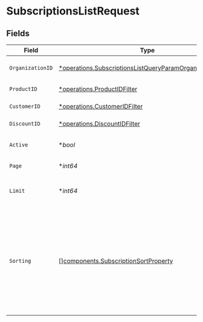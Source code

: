 # SubscriptionsListRequest


## Fields

| Field                                                                                                                                                                   | Type                                                                                                                                                                    | Required                                                                                                                                                                | Description                                                                                                                                                             |
| ----------------------------------------------------------------------------------------------------------------------------------------------------------------------- | ----------------------------------------------------------------------------------------------------------------------------------------------------------------------- | ----------------------------------------------------------------------------------------------------------------------------------------------------------------------- | ----------------------------------------------------------------------------------------------------------------------------------------------------------------------- |
| `OrganizationID`                                                                                                                                                        | [*operations.SubscriptionsListQueryParamOrganizationIDFilter](../../models/operations/subscriptionslistqueryparamorganizationidfilter.md)                               | :heavy_minus_sign:                                                                                                                                                      | Filter by organization ID.                                                                                                                                              |
| `ProductID`                                                                                                                                                             | [*operations.ProductIDFilter](../../models/operations/productidfilter.md)                                                                                               | :heavy_minus_sign:                                                                                                                                                      | Filter by product ID.                                                                                                                                                   |
| `CustomerID`                                                                                                                                                            | [*operations.CustomerIDFilter](../../models/operations/customeridfilter.md)                                                                                             | :heavy_minus_sign:                                                                                                                                                      | Filter by customer ID.                                                                                                                                                  |
| `DiscountID`                                                                                                                                                            | [*operations.DiscountIDFilter](../../models/operations/discountidfilter.md)                                                                                             | :heavy_minus_sign:                                                                                                                                                      | Filter by discount ID.                                                                                                                                                  |
| `Active`                                                                                                                                                                | **bool*                                                                                                                                                                 | :heavy_minus_sign:                                                                                                                                                      | Filter by active or inactive subscription.                                                                                                                              |
| `Page`                                                                                                                                                                  | **int64*                                                                                                                                                                | :heavy_minus_sign:                                                                                                                                                      | Page number, defaults to 1.                                                                                                                                             |
| `Limit`                                                                                                                                                                 | **int64*                                                                                                                                                                | :heavy_minus_sign:                                                                                                                                                      | Size of a page, defaults to 10. Maximum is 100.                                                                                                                         |
| `Sorting`                                                                                                                                                               | [][components.SubscriptionSortProperty](../../models/components/subscriptionsortproperty.md)                                                                            | :heavy_minus_sign:                                                                                                                                                      | Sorting criterion. Several criteria can be used simultaneously and will be applied in order. Add a minus sign `-` before the criteria name to sort by descending order. |